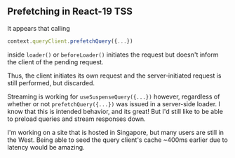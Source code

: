 ## Prefetching in React-19 TSS

It appears that calling

```ts
context.queryClient.prefetchQuery({...})
```

inside `loader()` or `beforeLoader()` initiates the request but doesn't inform the client of the pending request.

Thus, the client initiates its own request and the server-initiated request is still performed, but discarded.

Streaming is working for `useSuspenseQuery({...})` however, regardless of whether or not `prefetchQuery({...})` was issued in a server-side loader. I know that this is intended behavior, and its great! But I'd still like to be able to preload queries and stream responses down.

I'm working on a site that is hosted in Singapore, but many users are still in the West. Being able to seed the query client's cache ~400ms earlier due to latency would be amazing.

